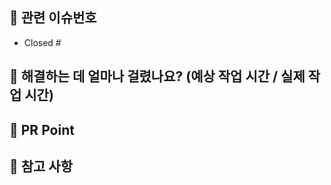 ## 📌 관련 이슈번호
<!-- 관련있는 이슈 번호(#000)을 적어주세요.
  해당 pull request merge와 함께 이슈를 닫으려면 
  closed #Issue_number(이곳에 이슈 번호 작성)를 적어주세요 -->
* Closed #

## 📌 해결하는 데 얼마나 걸렸나요?  (예상 작업 시간 / 실제 작업 시간)
<!-- ISSUE에 작성한 시간 대비 실제 작업시간을 적어가며, 객관적인 개발 예상시간을 그려보는 눈을 길러 봅시다. -->


## 📌 PR Point
<!-- 리뷰어 분들이 집중적으로 보셨으면 하는 내용을 적어주세요. 변경 사항 및 이유 작성 -->


## 📌 참고 사항
<!-- 참고할 사항이 있다면 적어주세요. -->
